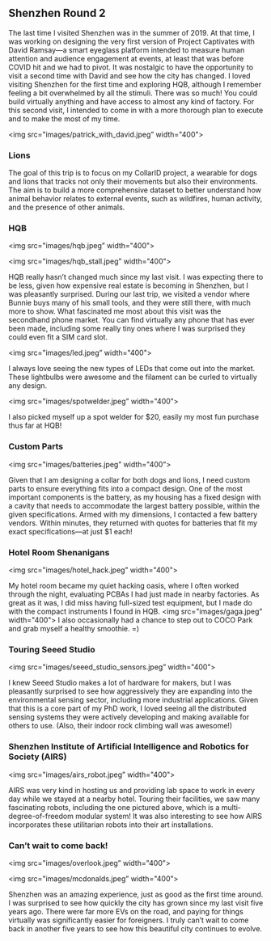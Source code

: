 ## Shenzhen Round 2

The last time I visited Shenzhen was in the summer of 2019. At that time, I was working on designing the very first version of Project Captivates with David Ramsay—a smart eyeglass platform intended to measure human attention and audience engagement at events, at least that was before COVID hit and we had to pivot. It was nostalgic to have the opportunity to visit a second time with David and see how the city has changed.
I loved visiting Shenzhen for the first time and exploring HQB, although I remember feeling a bit overwhelmed by all the stimuli. There was so much! You could build virtually anything and have access to almost any kind of factory. For this second visit, I intended to come in with a more thorough plan to execute and to make the most of my time.

<img src="images/patrick_with_david.jpeg” width="400">

### Lions

The goal of this trip is to focus on my CollarID project, a wearable for dogs and lions that tracks not only their movements but also their environments. The aim is to build a more comprehensive dataset to better understand how animal behavior relates to external events, such as wildfires, human activity, and the presence of other animals.
### HQB

<img src="images/hqb.jpeg” width="400">

<img src="images/hqb_stall.jpeg” width="400">

HQB really hasn’t changed much since my last visit. I was expecting there to be less, given how expensive real estate is becoming in Shenzhen, but I was pleasantly surprised. During our last trip, we visited a vendor where Bunnie buys many of his small tools, and they were still there, with much more to show.
What fascinated me most about this visit was the secondhand phone market. You can find virtually any phone that has ever been made, including some really tiny ones where I was surprised they could even fit a SIM card slot.

<img src="images/led.jpeg” width="400">

I always love seeing the new types of LEDs that come out into the market. These lightbulbs were awesome and the filament can be curled to virtually any design. 

<img src="images/spotwelder.jpeg” width="400">

I also picked myself up a spot welder for $20, easily my most fun purchase thus far at HQB! 

### Custom Parts

<img src="images/batteries.jpeg” width="400">

Given that I am designing a collar for both dogs and lions, I need custom parts to ensure everything fits into a compact design. One of the most important components is the battery, as my housing has a fixed design with a cavity that needs to accommodate the largest battery possible, within the given specifications. Armed with my dimensions, I contacted a few battery vendors. Within minutes, they returned with quotes for batteries that fit my exact specifications—at just $1 each!
### Hotel Room Shenanigans

<img src="images/hotel_hack.jpeg” width="400">

My hotel room became my quiet hacking oasis, where I often worked through the night, evaluating PCBAs I had just made in nearby factories. As great as it was, I did miss having full-sized test equipment, but I made do with the compact instruments I found in HQB.
<img src="images/gaga.jpeg” width="400">
I also occasionally had a chance to step out to COCO Park and grab myself a healthy smoothie. =)
### Touring Seeed Studio

<img src="images/seeed_studio_sensors.jpeg” width="400">

I knew Seeed Studio makes a lot of hardware for makers, but I was pleasantly surprised to see how aggressively they are expanding into the environmental sensing sector, including more industrial applications. Given that this is a core part of my PhD work, I loved seeing all the distributed sensing systems they were actively developing and making available for others to use. (Also, their indoor rock climbing wall was awesome!)
### Shenzhen Institute of Artificial Intelligence and Robotics for Society (AIRS)

<img src="images/airs_robot.jpeg” width="400">

AIRS was very kind in hosting us and providing lab space to work in every day while we stayed at a nearby hotel. Touring their facilities, we saw many fascinating robots, including the one pictured above, which is a multi-degree-of-freedom modular system! It was also interesting to see how AIRS incorporates these utilitarian robots into their art installations.

### Can’t wait to come back!

<img src="images/overlook.jpeg” width="400">

<img src="images/mcdonalds.jpeg” width="400">

Shenzhen was an amazing experience, just as good as the first time around. I was surprised to see how quickly the city has grown since my last visit five years ago. There were far more EVs on the road, and paying for things virtually was significantly easier for foreigners. I truly can’t wait to come back in another five years to see how this beautiful city continues to evolve.